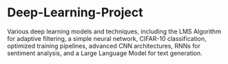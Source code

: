 # Deep-Learning-Project
Various deep learning models and techniques, including the LMS Algorithm for adaptive filtering, a simple neural network, CIFAR-10 classification, optimized training pipelines, advanced CNN architectures, RNNs for sentiment analysis, and a Large Language Model for text generation. 
